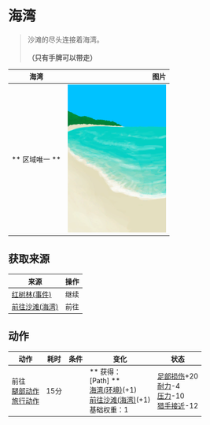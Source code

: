 # 海湾  
> 沙滩的尽头连接着海湾。<br><br><b>（只有手牌可以带走）</b>  
  
  海湾  |   图片   
 ----  |  ----:   
 ** 区域唯一 **  |  <img decoding="async" src="Sprite/Bay.png" href="a.md" style="max-width:300px;max-height:300px;">   
  
## 获取来源  
来源  |  操作  
----  |  ----  
[红树林(事件)](Event_MangrovesFoundFromBeach.md)  |  继续  
[前往沙滩(海湾)](Path_BayToBeach.md)  |  前往  
## 动作  
动作  |  耗时  |  条件  |  变化  |  状态  
----  |  ----  |  ----  |  ----  |  ----  
前往<br>[腿部动作](LegAction.md)<br>[旅行动作](TravelAction.md)  |  15分  |    |  ** 获得： **<br>** [Path] **<br>  [海湾(环境)](Env_Bay.md)(+1)<br>  [前往沙滩(海湾)](Path_BayToBeach.md)(+1)<br>基础权重：1<br>  |  [足部损伤](FootDamage.md)+20<br>[耐力](Stamina.md)-4<br>[压力](Stress.md)-10<br>[猎手接近](HuntersProximity.md)-12  
